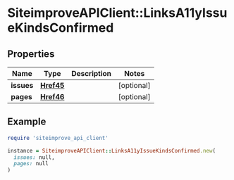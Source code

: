 # SiteimproveAPIClient::LinksA11yIssueKindsConfirmed

## Properties

| Name | Type | Description | Notes |
| ---- | ---- | ----------- | ----- |
| **issues** | [**Href45**](Href45.md) |  | [optional] |
| **pages** | [**Href46**](Href46.md) |  | [optional] |

## Example

```ruby
require 'siteimprove_api_client'

instance = SiteimproveAPIClient::LinksA11yIssueKindsConfirmed.new(
  issues: null,
  pages: null
)
```

